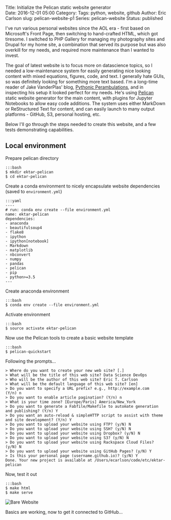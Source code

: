 Title: Initialize the Pelican static website generator  
Date: 2016-12-01 05:00
Category: 
Tags: python, website, github
Author: Eric Carlson
slug: pelican-website-p1
Series: pelican-website
Status: published

I've run various personal websites since the AOL era - first based on Microsoft's Front Page, then
switching to hand-crafted HTML, which got tiresome.  I switched to PHP Gallery for managing my 
photography sites and Drupal for my home site, a combination that served its purpose but was also
overkill for my needs, and required more maintenance than I wanted to invest.  

The goal of latest website is to focus more on datascience topics, so I needed a low-maintenance
system for easily generating nice looking content with mixed equations, figures, code, and text.
I generally hate GUIs, so was definitely looking for something more text based.  I'm a long-time
reader of Jake VanderPlas' blog, [Pythonic Perambulations](https://jakevdp.github.io/), and in
inspecting his setup it looked perfect for my needs.  He's using [Pelican](http://docs.getpelican.com/en/stable/index.html)
static website generator for the main content, with plugins for Jupyter Notebooks to allow easy
code additions.  The system uses either MarkDown or ReStructured Text for content, and can easily
launch to many output platforms - GitHub, S3, personal hosting, etc.

Below I'll go through the steps needed to create this website, and a few tests demonstrating 
capabilities.

## Local environment

Prepare pelican directory

	:::bash
	$ mkdir ektar-pelican
	$ cd ektar-pelican

Create a conda environment to nicely encapsulate website dependencies (saved to `environment.yml`)

	:::yaml
	----
	# run: conda env create --file environment.yml
	name: ektar-pelican
	dependencies:
	- anaconda
	- beautifulsoup4
	- flake8
	- ipython
	- ipython[notebook]
	- Markdown
	- matplotlib
	- nbconvert
	- numpy
	- pandas
	- pelican
	- pip
	- python>=3.5
	---

Create anaconda environment

	:::bash
	$ conda env create --file environment.yml

Activate environment

	:::bash
	$ source activate ektar-pelican

Now use the Pelican tools to create a basic website template

	:::bash
	$ pelican-quickstart

Following the prompts...

	> Where do you want to create your new web site? [.]
	> What will be the title of this web site? Data Science DevOps
	> Who will be the author of this web site? Eric T. Carlson
	> What will be the default language of this web site? [en]
	> Do you want to specify a URL prefix? e.g., http://example.com   (Y/n) n
	> Do you want to enable article pagination? (Y/n) n
	> What is your time zone? [Europe/Paris] America/New_York
	> Do you want to generate a Fabfile/Makefile to automate generation and publishing? (Y/n) Y
	> Do you want an auto-reload & simpleHTTP script to assist with theme and site development? (Y/n) Y
	> Do you want to upload your website using FTP? (y/N) N
	> Do you want to upload your website using SSH? (y/N) N
	> Do you want to upload your website using Dropbox? (y/N) N
	> Do you want to upload your website using S3? (y/N) N
	> Do you want to upload your website using Rackspace Cloud Files? (y/N) N
	> Do you want to upload your website using GitHub Pages? (y/N) Y
	> Is this your personal page (username.github.io)? (y/N) Y
	Done. Your new project is available at /Users/ecarlson/code/etc/ektar-pelican

Now, test it out

	:::bash
	$ make html
	$ make serve

![Bare Website]({filename}/images/161201_pelican_setup/bare-website.png)

Basics are working, now to get it connected to GitHub...
